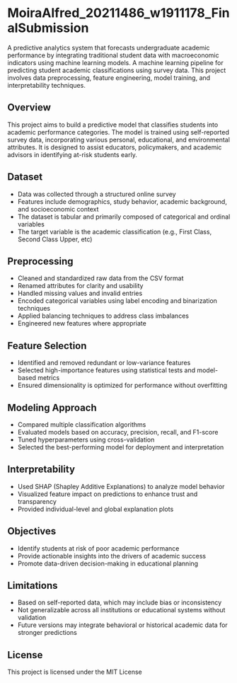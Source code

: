 # MoiraAlfred_20211486_w1911178_FinalSubmission
A predictive analytics system that forecasts undergraduate academic performance by integrating traditional student data with macroeconomic indicators using machine learning models. A machine learning pipeline for predicting student academic classifications using survey data. This project involves data preprocessing, feature engineering, model training, and interpretability techniques.

## Overview

This project aims to build a predictive model that classifies students into academic performance categories. The model is trained using self-reported survey data, incorporating various personal, educational, and environmental attributes. It is designed to assist educators, policymakers, and academic advisors in identifying at-risk students early.

## Dataset

- Data was collected through a structured online survey  
- Features include demographics, study behavior, academic background, and socioeconomic context  
- The dataset is tabular and primarily composed of categorical and ordinal variables  
- The target variable is the academic classification (e.g., First Class, Second Class Upper, etc)

## Preprocessing

- Cleaned and standardized raw data from the CSV format  
- Renamed attributes for clarity and usability  
- Handled missing values and invalid entries  
- Encoded categorical variables using label encoding and binarization techniques  
- Applied balancing techniques to address class imbalances  
- Engineered new features where appropriate  

## Feature Selection

- Identified and removed redundant or low-variance features  
- Selected high-importance features using statistical tests and model-based metrics  
- Ensured dimensionality is optimized for performance without overfitting  

## Modeling Approach

- Compared multiple classification algorithms  
- Evaluated models based on accuracy, precision, recall, and F1-score  
- Tuned hyperparameters using cross-validation  
- Selected the best-performing model for deployment and interpretation  

## Interpretability

- Used SHAP (Shapley Additive Explanations) to analyze model behavior  
- Visualized feature impact on predictions to enhance trust and transparency  
- Provided individual-level and global explanation plots  

## Objectives

- Identify students at risk of poor academic performance  
- Provide actionable insights into the drivers of academic success  
- Promote data-driven decision-making in educational planning  

## Limitations

- Based on self-reported data, which may include bias or inconsistency  
- Not generalizable across all institutions or educational systems without validation  
- Future versions may integrate behavioral or historical academic data for stronger predictions  

## License

This project is licensed under the MIT License

